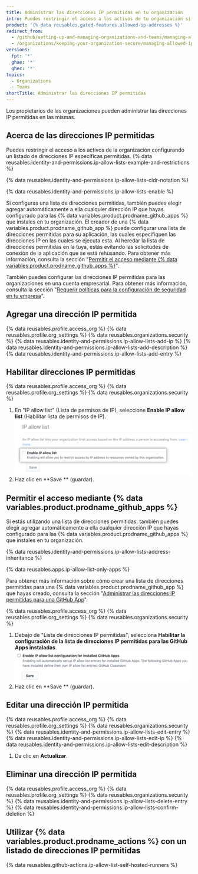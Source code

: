 ```yaml
---
title: Administrar las direcciones IP permitidas en tu organización
intro: Puedes restringir el acceso a los activos de tu organización si configuras una lista de direcciones IP que se pueden conectar a ella.
product: '{% data reusables.gated-features.allowed-ip-addresses %}'
redirect_from:
  - /github/setting-up-and-managing-organizations-and-teams/managing-allowed-ip-addresses-for-your-organization
  - /organizations/keeping-your-organization-secure/managing-allowed-ip-addresses-for-your-organization
versions:
  fpt: '*'
  ghae: '*'
  ghec: '*'
topics:
  - Organizations
  - Teams
shortTitle: Administrar las direcciones IP permitidas
---
```


Los propietarios de las organizaciones pueden administrar las direcciones IP permitidas en las mismas.

## Acerca de las direcciones IP permitidas

Puedes restringir el acceso a los activos de la organización configurando un listado de direcciones IP específicas permitidas. {% data reusables.identity-and-permissions.ip-allow-lists-example-and-restrictions %}

{% data reusables.identity-and-permissions.ip-allow-lists-cidr-notation %}

{% data reusables.identity-and-permissions.ip-allow-lists-enable %}

Si configuras una lista de direcciones permitidas, también puedes elegir agregar automáticamente a ella cualquier dirección IP que hayas configurado para las {% data variables.product.prodname_github_apps %} que instales en tu organización. El creador de una {% data variables.product.prodname_github_app %} puede configurar una lista de direcciones permitidas para su aplicación, las cuales especifiquen las direcciones IP en las cuales se ejecuta esta. Al heredar la lista de direcciones permitidas en la tuya, estás evitando las solicitudes de conexión de la aplicación que se está rehusando. Para obtener más información, consulta la sección "[Permitir el acceso mediante {% data variables.product.prodname_github_apps %}](#allowing-access-by-github-apps)".

También puedes configurar las direcciones IP permitidas para las organizaciones en una cuenta empresarial. Para obtener más información, consulta la sección "[Requerir políticas para la configuración de seguridad en tu empresa](/admin/policies/enforcing-policies-for-your-enterprise/enforcing-policies-for-security-settings-in-your-enterprise)".

## Agregar una dirección IP permitida

{% data reusables.profile.access_org %}
{% data reusables.profile.org_settings %}
{% data reusables.organizations.security %}
{% data reusables.identity-and-permissions.ip-allow-lists-add-ip %}
{% data reusables.identity-and-permissions.ip-allow-lists-add-description %}
{% data reusables.identity-and-permissions.ip-allow-lists-add-entry %}

## Habilitar direcciones IP permitidas

{% data reusables.profile.access_org %}
{% data reusables.profile.org_settings %}
{% data reusables.organizations.security %}
1. En "IP allow list" (Lista de permisos de IP), seleccione **Enable IP allow list** (Habilitar lista de permisos de IP). ![Realizar una marca de verificación para permitir direcciones IP](/assets/images/help/security/enable-ip-allowlist-organization-checkbox.png)
1. Haz clic en **Save ** (guardar).

## Permitir el acceso mediante {% data variables.product.prodname_github_apps %}

Si estás utilizando una lista de direcciones permitidas, también puedes elegir agregar automáticamente a ella cualquier dirección IP que hayas configurado para las {% data variables.product.prodname_github_apps %} que instales en tu organización.

{% data reusables.identity-and-permissions.ip-allow-lists-address-inheritance %}

{% data reusables.apps.ip-allow-list-only-apps %}

Para obtener más información sobre cómo crear una lista de direcciones permitidas para una {% data variables.product.prodname_github_app %} que hayas creado, consulta la sección "[Administrar las direcciones IP permitidas para una GitHub App](/developers/apps/building-github-apps/managing-allowed-ip-addresses-for-a-github-app)".

{% data reusables.profile.access_org %}
{% data reusables.profile.org_settings %}
{% data reusables.organizations.security %}
1. Debajo de "Lista de direcciones IP permitidas", selecciona **Habilitar la configuración de la lista de direcciones IP permitidas para las GitHub Apps instaladas**. ![Casilla de verificación para permitir las direcciones IP de las GitHub Apps](/assets/images/help/security/enable-ip-allowlist-githubapps-checkbox.png)
1. Haz clic en **Save ** (guardar).

## Editar una dirección IP permitida

{% data reusables.profile.access_org %}
{% data reusables.profile.org_settings %}
{% data reusables.organizations.security %}
{% data reusables.identity-and-permissions.ip-allow-lists-edit-entry %}
{% data reusables.identity-and-permissions.ip-allow-lists-edit-ip %}
{% data reusables.identity-and-permissions.ip-allow-lists-edit-description %}
1. Da clic en **Actualizar**.

## Eliminar una dirección IP permitida

{% data reusables.profile.access_org %}
{% data reusables.profile.org_settings %}
{% data reusables.organizations.security %}
{% data reusables.identity-and-permissions.ip-allow-lists-delete-entry %}
{% data reusables.identity-and-permissions.ip-allow-lists-confirm-deletion %}

## Utilizar {% data variables.product.prodname_actions %} con un listado de direcciones IP permitidas

{% data reusables.github-actions.ip-allow-list-self-hosted-runners %}
